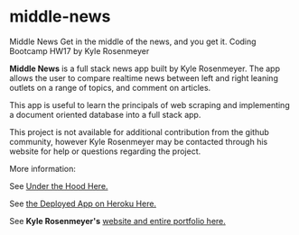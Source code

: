 # middle-news
Middle News
Get in the middle of the news, and you get it.
Coding Bootcamp HW17 by Kyle Rosenmeyer

**Middle News** is a full stack news app built by Kyle Rosenmeyer. The app allows the user to compare realtime news between left and right leaning outlets on a range of topics, and comment on articles.

This app is useful to learn the principals of web scraping and implementing a document oriented database into a full stack app. 

This project is not available for additional contribution from the github community, however
Kyle Rosenmeyer may be contacted through his website for help or questions
regarding the project.

More information:

See [Under the Hood Here.](https://github.com/kylerosenmeyer/middle-news)

See [the Deployed App on Heroku Here.](link)

See **Kyle Rosenmeyer's** [website and entire portfolio here.](https://kyle-rosenmeyer.herokuapp.com/)
